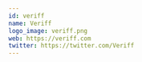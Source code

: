 ```yaml
---
id: veriff
name: Veriff
logo_image: veriff.png
web: https://veriff.com
twitter: https://twitter.com/Veriff
---
```


